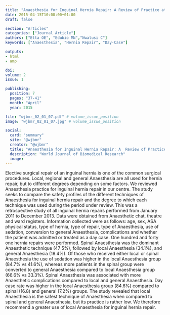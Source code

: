 ```yaml
---
title: "Anaesthesia for Inguinal Hernia Repair: A Review of Practice at the University of Uyo Teaching Hospital Uyo Akwa Ibom State"
date: 2015-04-15T10:00:00+01:00
draft: false

section: "Articles"
categories: ["Journal Article"]
authors: ["Etta OE", "Edubio MN","Nwalusi C"]
keywords: ["Anaesthesia", "Hernia Repair", "Day-Case"]

outputs: 
- html
- amp

doi:
volume: 2
issue: 1

publishing:
  position: 7
  pages: "37-41"
  month: "April"
  year: 2015

file: "wjbmr_02_01_07.pdf" # volume_issue_position
image: "wjbmr_02_01_07.jpg" # volume_issue_position

social:
  card: "summary"
  site: "@wjbmr"
  creator: "@wjbmr"
  title: "Anaesthesia for Inguinal Hernia Repair: A  Review of Practice at the University of Uyo Teaching Hospital Uyo Akwa Ibom State"
  description: "World Journal of Biomedical Research"
  image:
---
```

Elective surgical repair of an inguinal hernia is one of the common surgical procedures. Local, regional and general Anaesthesia are all used for hernia repair, but to different degrees depending on some factors. We reviewed Anaesthesia practice for inguinal hernia repair in our centre. The study seeks to compare the safety profiles of the different techniques of Anaesthesia for inguinal hernia repair and the degree to which each technique was used during the period under review. This was a retrospective study of all inguinal hernia repairs performed from January 2011 to December 2013. Data were obtained from Anaesthetic chat, theatre and ward registers. Information collected were as follows: age, sex, ASA physical status, type of hernia, type of repair, type of Anaesthesia, use of sedation, conversion to general Anaesthesia, complications and whether the patient was admitted or treated as a day case. One hundred and forty one hernia repairs were performed. Spinal Anaesthesia was the dominant Anaesthetic technique (47 5%), followed by local Anaesthesia (34.1%), and general Anaesthesia (18.4%). Of those who received either local or spinal Anaesthesia the use of sedation was higher in the local Anaesthesia group (84.7% vs 41.6%), whereas more patients in the spinal group were converted to general Anaesthesia compared to local Anaesthesia group (66.6% vs 33.3%). Spinal Anaesthesia was associated with more Anaesthetic complications compared to local and general Anaesthesia. Day case rate was higher in the local Anaesthesia group (84.6%) compared to spinal (16.8) and general (7.2%) groups. The study revealed that local Anaesthesia is the safest technique of Anaesthesia when compared to spinal and general Anaesthesia, but its practice is rather low. We therefore recommend a greater use of local Anaesthesia for inguinal hernia repair.
